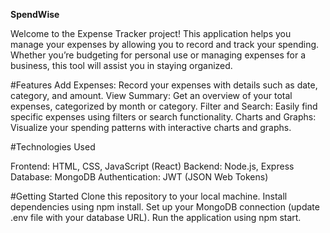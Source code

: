 **SpendWise**

Welcome to the Expense Tracker project! This application helps you manage your expenses by allowing you to record and track your spending. Whether you’re budgeting for personal use or managing expenses for a business, this tool will assist you in staying organized.

#Features
Add Expenses: Record your expenses with details such as date, category, and amount.
View Summary: Get an overview of your total expenses, categorized by month or category.
Filter and Search: Easily find specific expenses using filters or search functionality.
Charts and Graphs: Visualize your spending patterns with interactive charts and graphs.

#Technologies Used

Frontend: HTML, CSS, JavaScript (React)
Backend: Node.js, Express
Database: MongoDB
Authentication: JWT (JSON Web Tokens)

#Getting Started
Clone this repository to your local machine.
Install dependencies using npm install.
Set up your MongoDB connection (update .env file with your database URL).
Run the application using npm start.
